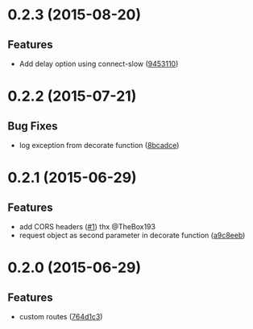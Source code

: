 <a name="0.2.3"></a>

# 0.2.3 (2015-08-20)

## Features

- Add delay option using connect-slow ([9453110](https://github.com/pwambach/mini-mock-api/commit/9453110f1cde1064a220dcf2ac0d1b2828facdff))



<a name="0.2.2"></a>

# 0.2.2 (2015-07-21)

## Bug Fixes

- log exception from decorate function ([8bcadce](https://github.com/pwambach/mini-mock-api/commit/8bcadce7f2ed63c88a27540e8ac34db4cdada9a4))


# 0.2.1 (2015-06-29)

## Features

- add CORS headers ([#1](https://github.com/pwambach/mini-mock-api/issues/1)) thx @TheBox193
- request object as second parameter in decorate function ([a9c8eeb](https://github.com/pwambach/mini-mock-api/commit/a9c8eebdd80047158fab71c3cfbde092aac6ba5e))


<a name="0.2.0"></a>
# 0.2.0 (2015-06-29)

## Features

- custom routes ([764d1c3](https://github.com/pwambach/mini-mock-api/commit/764d1c3975136e880023c85219006360a0c0194f))
